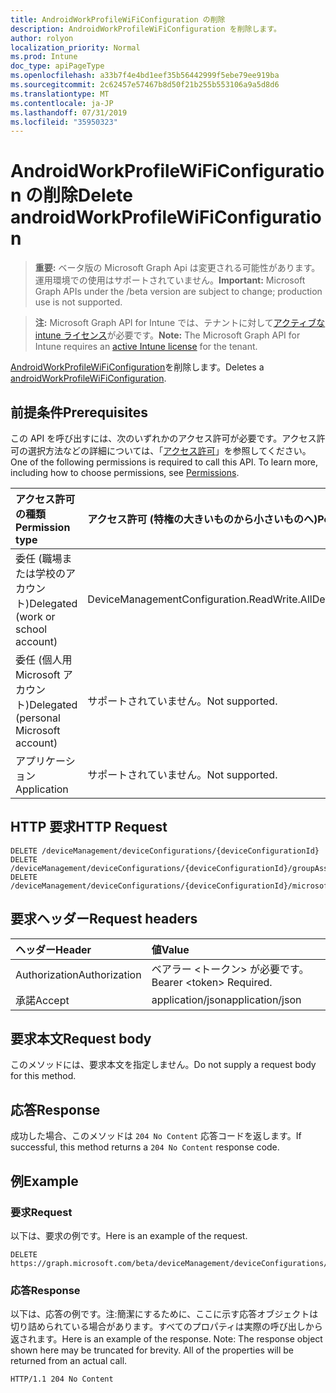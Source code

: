 ```yaml
---
title: AndroidWorkProfileWiFiConfiguration の削除
description: AndroidWorkProfileWiFiConfiguration を削除します。
author: rolyon
localization_priority: Normal
ms.prod: Intune
doc_type: apiPageType
ms.openlocfilehash: a33b7f4e4bd1eef35b56442999f5ebe79ee919ba
ms.sourcegitcommit: 2c62457e57467b8d50f21b255b553106a9a5d8d6
ms.translationtype: MT
ms.contentlocale: ja-JP
ms.lasthandoff: 07/31/2019
ms.locfileid: "35950323"
---
```

# <a name="delete-androidworkprofilewificonfiguration"></a><span data-ttu-id="86431-103">AndroidWorkProfileWiFiConfiguration の削除</span><span class="sxs-lookup"><span data-stu-id="86431-103">Delete androidWorkProfileWiFiConfiguration</span></span>

> <span data-ttu-id="86431-104">**重要:** ベータ版の Microsoft Graph Api は変更される可能性があります。運用環境での使用はサポートされていません。</span><span class="sxs-lookup"><span data-stu-id="86431-104">**Important:** Microsoft Graph APIs under the /beta version are subject to change; production use is not supported.</span></span>

> <span data-ttu-id="86431-105">**注:** Microsoft Graph API for Intune では、テナントに対して[アクティブな intune ライセンス](https://go.microsoft.com/fwlink/?linkid=839381)が必要です。</span><span class="sxs-lookup"><span data-stu-id="86431-105">**Note:** The Microsoft Graph API for Intune requires an [active Intune license](https://go.microsoft.com/fwlink/?linkid=839381) for the tenant.</span></span>

<span data-ttu-id="86431-106">[AndroidWorkProfileWiFiConfiguration](../resources/intune-deviceconfig-androidworkprofilewificonfiguration.md)を削除します。</span><span class="sxs-lookup"><span data-stu-id="86431-106">Deletes a [androidWorkProfileWiFiConfiguration](../resources/intune-deviceconfig-androidworkprofilewificonfiguration.md).</span></span>

## <a name="prerequisites"></a><span data-ttu-id="86431-107">前提条件</span><span class="sxs-lookup"><span data-stu-id="86431-107">Prerequisites</span></span>
<span data-ttu-id="86431-p101">この API を呼び出すには、次のいずれかのアクセス許可が必要です。アクセス許可の選択方法などの詳細については、「[アクセス許可](/graph/permissions-reference)」を参照してください。</span><span class="sxs-lookup"><span data-stu-id="86431-p101">One of the following permissions is required to call this API. To learn more, including how to choose permissions, see [Permissions](/graph/permissions-reference).</span></span>

|<span data-ttu-id="86431-110">アクセス許可の種類</span><span class="sxs-lookup"><span data-stu-id="86431-110">Permission type</span></span>|<span data-ttu-id="86431-111">アクセス許可 (特権の大きいものから小さいものへ)</span><span class="sxs-lookup"><span data-stu-id="86431-111">Permissions (from most to least privileged)</span></span>|
|:---|:---|
|<span data-ttu-id="86431-112">委任 (職場または学校のアカウント)</span><span class="sxs-lookup"><span data-stu-id="86431-112">Delegated (work or school account)</span></span>|<span data-ttu-id="86431-113">DeviceManagementConfiguration.ReadWrite.All</span><span class="sxs-lookup"><span data-stu-id="86431-113">DeviceManagementConfiguration.ReadWrite.All</span></span>|
|<span data-ttu-id="86431-114">委任 (個人用 Microsoft アカウント)</span><span class="sxs-lookup"><span data-stu-id="86431-114">Delegated (personal Microsoft account)</span></span>|<span data-ttu-id="86431-115">サポートされていません。</span><span class="sxs-lookup"><span data-stu-id="86431-115">Not supported.</span></span>|
|<span data-ttu-id="86431-116">アプリケーション</span><span class="sxs-lookup"><span data-stu-id="86431-116">Application</span></span>|<span data-ttu-id="86431-117">サポートされていません。</span><span class="sxs-lookup"><span data-stu-id="86431-117">Not supported.</span></span>|

## <a name="http-request"></a><span data-ttu-id="86431-118">HTTP 要求</span><span class="sxs-lookup"><span data-stu-id="86431-118">HTTP Request</span></span>
<!-- {
  "blockType": "ignored"
}
-->
``` http
DELETE /deviceManagement/deviceConfigurations/{deviceConfigurationId}
DELETE /deviceManagement/deviceConfigurations/{deviceConfigurationId}/groupAssignments/{deviceConfigurationGroupAssignmentId}/deviceConfiguration
DELETE /deviceManagement/deviceConfigurations/{deviceConfigurationId}/microsoft.graph.windowsDomainJoinConfiguration/networkAccessConfigurations/{deviceConfigurationId}
```

## <a name="request-headers"></a><span data-ttu-id="86431-119">要求ヘッダー</span><span class="sxs-lookup"><span data-stu-id="86431-119">Request headers</span></span>
|<span data-ttu-id="86431-120">ヘッダー</span><span class="sxs-lookup"><span data-stu-id="86431-120">Header</span></span>|<span data-ttu-id="86431-121">値</span><span class="sxs-lookup"><span data-stu-id="86431-121">Value</span></span>|
|:---|:---|
|<span data-ttu-id="86431-122">Authorization</span><span class="sxs-lookup"><span data-stu-id="86431-122">Authorization</span></span>|<span data-ttu-id="86431-123">ベアラー &lt;トークン&gt; が必要です。</span><span class="sxs-lookup"><span data-stu-id="86431-123">Bearer &lt;token&gt; Required.</span></span>|
|<span data-ttu-id="86431-124">承諾</span><span class="sxs-lookup"><span data-stu-id="86431-124">Accept</span></span>|<span data-ttu-id="86431-125">application/json</span><span class="sxs-lookup"><span data-stu-id="86431-125">application/json</span></span>|

## <a name="request-body"></a><span data-ttu-id="86431-126">要求本文</span><span class="sxs-lookup"><span data-stu-id="86431-126">Request body</span></span>
<span data-ttu-id="86431-127">このメソッドには、要求本文を指定しません。</span><span class="sxs-lookup"><span data-stu-id="86431-127">Do not supply a request body for this method.</span></span>

## <a name="response"></a><span data-ttu-id="86431-128">応答</span><span class="sxs-lookup"><span data-stu-id="86431-128">Response</span></span>
<span data-ttu-id="86431-129">成功した場合、このメソッドは `204 No Content` 応答コードを返します。</span><span class="sxs-lookup"><span data-stu-id="86431-129">If successful, this method returns a `204 No Content` response code.</span></span>

## <a name="example"></a><span data-ttu-id="86431-130">例</span><span class="sxs-lookup"><span data-stu-id="86431-130">Example</span></span>

### <a name="request"></a><span data-ttu-id="86431-131">要求</span><span class="sxs-lookup"><span data-stu-id="86431-131">Request</span></span>
<span data-ttu-id="86431-132">以下は、要求の例です。</span><span class="sxs-lookup"><span data-stu-id="86431-132">Here is an example of the request.</span></span>
``` http
DELETE https://graph.microsoft.com/beta/deviceManagement/deviceConfigurations/{deviceConfigurationId}
```

### <a name="response"></a><span data-ttu-id="86431-133">応答</span><span class="sxs-lookup"><span data-stu-id="86431-133">Response</span></span>
<span data-ttu-id="86431-p102">以下は、応答の例です。注:簡潔にするために、ここに示す応答オブジェクトは切り詰められている場合があります。すべてのプロパティは実際の呼び出しから返されます。</span><span class="sxs-lookup"><span data-stu-id="86431-p102">Here is an example of the response. Note: The response object shown here may be truncated for brevity. All of the properties will be returned from an actual call.</span></span>
``` http
HTTP/1.1 204 No Content
```





